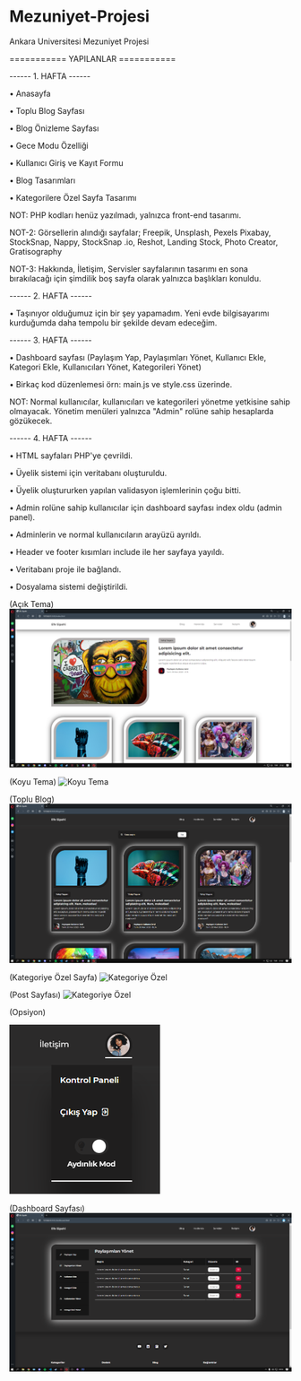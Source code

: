 # Mezuniyet-Projesi
Ankara Universitesi Mezuniyet Projesi


=========== YAPILANLAR ===========



------ 1. HAFTA ------

• Anasayfa 

• Toplu Blog Sayfası 

• Blog Önizleme Sayfası 

• Gece Modu Özelliği

• Kullanıcı Giriş ve Kayıt Formu

• Blog Tasarımları

• Kategorilere Özel Sayfa Tasarımı


NOT: PHP kodları henüz yazılmadı, yalnızca front-end tasarımı.

NOT-2: Görsellerin alındığı sayfalar; Freepik, Unsplash, Pexels  Pixabay, StockSnap, Nappy, StockSnap .io, Reshot, Landing Stock, Photo Creator, Gratisography

NOT-3: Hakkında, İletişim, Servisler sayfalarının tasarımı en sona bırakılacağı için şimdilik boş sayfa olarak yalnızca başlıkları konuldu.





------ 2. HAFTA ------

• Taşınıyor olduğumuz için bir şey yapamadım. Yeni evde bilgisayarımı kurduğumda daha tempolu bir şekilde devam edeceğim.





------ 3. HAFTA ------

• Dashboard sayfası (Paylaşım Yap, Paylaşımları Yönet, Kullanıcı Ekle, Kategori Ekle, Kullanıcıları Yönet, Kategorileri Yönet)

• Birkaç kod düzenlemesi örn: main.js ve style.css üzerinde.


NOT: Normal kullanıcılar, kullanıcıları ve kategorileri yönetme yetkisine sahip olmayacak. Yönetim menüleri yalnızca "Admin" rolüne sahip hesaplarda gözükecek.






------ 4. HAFTA ------

• HTML sayfaları PHP'ye çevrildi.

• Üyelik sistemi için veritabanı oluşturuldu.

• Üyelik oluştururken yapılan validasyon işlemlerinin çoğu bitti.

• Admin rolüne sahip kullanıcılar için dashboard sayfası index oldu (admin panel).

• Adminlerin ve normal kullanıcıların arayüzü ayrıldı.

• Header ve footer kısımları include ile her sayfaya yayıldı.

• Veritabanı proje ile bağlandı.

• Dosyalama sistemi değiştirildi.




(Açık Tema)
![Açık Tema](https://github.com/efesipahi6/Mezuniyet-Projesi/blob/main/Projeden%20kareler/ayd%C4%B1nl%C4%B1k%20mod.png)

(Koyu Tema)
![Koyu Tema](https://github.com/efesipahi6/Mezuniyet-Projesi/blob/main/Projeden%20kareler/karanl%C4%B1k%20mod.png)

(Toplu Blog)
![Toplu Blog](https://github.com/efesipahi6/Mezuniyet-Projesi/blob/main/Projeden%20kareler/toplu%20blog.png)

(Kategoriye Özel Sayfa)
![Kategoriye Özel](https://github.com/efesipahi6/Mezuniyet-Projesi/blob/main/Projeden%20kareler/kategoriye%20%C3%B6zel%20sayfa.png)

(Post Sayfası)
![Kategoriye Özel](https://github.com/efesipahi6/Mezuniyet-Projesi/blob/main/Projeden%20kareler/post%20sayfas%C4%B1.png)

(Opsiyon)


![Kategoriye Özel](https://github.com/efesipahi6/Mezuniyet-Projesi/blob/main/Projeden%20kareler/opsiyon.png)

(Dashboard Sayfası)
![Dashboard](https://github.com/efesipahi6/Mezuniyet-Projesi/blob/main/Projeden%20kareler/dashboard.png)

